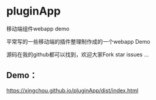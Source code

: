 # pluginApp
移动端组件webapp demo

平常写的一些移动端的插件整理制作成的一个webapp Demo


源码在我的github都可以找到，欢迎大家Fork star issues ...


## Demo：
https://xingchou.github.io/pluginApp/dist/index.html

